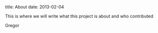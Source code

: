 title: About
date: 2013-02-04

This is where we will write what this project is about and who contributed

Gregor


